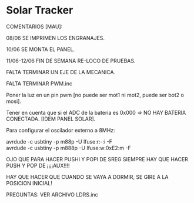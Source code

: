 # Solar Tracker
COMENTARIOS [MAU]:

08/06 SE IMPRIMEN LOS ENGRANAJES.

10/06 SE MONTA EL PANEL.

11/06-12/06 FIN DE SEMANA RE-LOCO DE PRUEBAS.

FALTA TERMINAR UN EJE DE LA MECANICA.

FALTA TERMINAR PWM.inc

Poner la luz en un pin pwm [no puede ser mot1 ni mot2, puede ser bot2 o mosi].

Tener en cuenta que si el ADC de la bateria es 0x000 => NO HAY BATERIA CONECTADA. [IDEM PANEL SOLAR].

Para configurar el oscilador externo a 8MHz:

  avrdude -c usbtiny -p m88p -U lfuse:r:-:i -F		
  avrdude -c usbtiny -p m888p -U lfuse:w:0xE2:m -F
  
OJO QUE PARA HACER PUSHI Y POPI DE SREG SIEMPRE HAY QUE HACER PUSH Y POP DE ¡¡¡¡AUX!!!!

HAY QUE HACER QUE CUANDO SE VAYA A DORMIR, SE GIRE A LA POSICION INICIAL!

PREGUNTAS: VER ARCHIVO LDRS.inc
